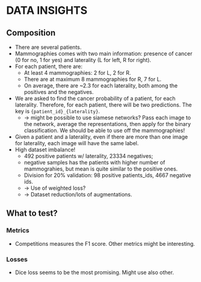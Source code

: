 # DATA INSIGHTS
## Composition
- There are several patients.
- Mammographies comes with two main information: presence of cancer (0 for no, 1 for yes) and laterality (L for left, R for right).
- For each patient, there are: 
    - At least 4 mammographies: 2 for L, 2 for R.
    - There are at maximum 8 mammographies for R, 7 for L.
    - On average, there are ~2.3 for each laterality, both among the positives and the negatives.
- We are asked to find the cancer probability of a patient, for each laterality. Therefore, for each patient, there will be two predictions. The key is `{patient_id}_{laterality}`.
    - -> might be possible to use siamese networks? Pass each image to the network, average the representations, then apply for the binary classification. We should be able to use off the mammographies!
- Given a patient and a laterality, even if there are more than one image for laterality, each image will have the same label.
- High dataset imbalance!
    - 492 positive patients w/ laterality, 23334 negatives;
    - negative samples has the patients with higher number of mammograhies, but mean is quite similar to the positive ones.
    - Division for 20% validation: 98 positive patients_ids, 4667 negative ids.
    - -> Use of weighted loss?
    - -> Dataset reduction/lots of augmentations.


## What to test?
### Metrics
- Competitions measures the F1 score. Other metrics might be interesting.
### Losses
- Dice loss seems to be the most promising. Might use also other.


